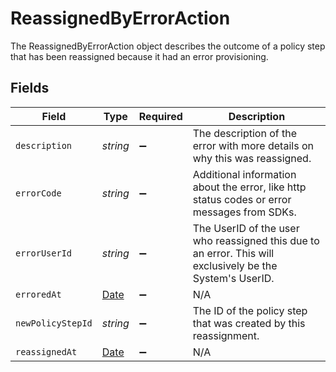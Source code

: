 # ReassignedByErrorAction

The ReassignedByErrorAction object describes the outcome of a policy step that has been reassigned because it had an error provisioning.


## Fields

| Field                                                                                                     | Type                                                                                                      | Required                                                                                                  | Description                                                                                               |
| --------------------------------------------------------------------------------------------------------- | --------------------------------------------------------------------------------------------------------- | --------------------------------------------------------------------------------------------------------- | --------------------------------------------------------------------------------------------------------- |
| `description`                                                                                             | *string*                                                                                                  | :heavy_minus_sign:                                                                                        | The description of the error with more details on why this was reassigned.                                |
| `errorCode`                                                                                               | *string*                                                                                                  | :heavy_minus_sign:                                                                                        | Additional information about the error, like http status codes or error messages from SDKs.               |
| `errorUserId`                                                                                             | *string*                                                                                                  | :heavy_minus_sign:                                                                                        | The UserID of the user who reassigned this due to an error. This will exclusively be the System's UserID. |
| `erroredAt`                                                                                               | [Date](https://developer.mozilla.org/en-US/docs/Web/JavaScript/Reference/Global_Objects/Date)             | :heavy_minus_sign:                                                                                        | N/A                                                                                                       |
| `newPolicyStepId`                                                                                         | *string*                                                                                                  | :heavy_minus_sign:                                                                                        | The ID of the policy step that was created by this reassignment.                                          |
| `reassignedAt`                                                                                            | [Date](https://developer.mozilla.org/en-US/docs/Web/JavaScript/Reference/Global_Objects/Date)             | :heavy_minus_sign:                                                                                        | N/A                                                                                                       |